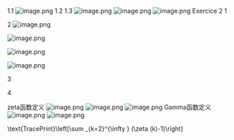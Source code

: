 1.1
![image.png](https://upload-images.jianshu.io/upload_images/16807503-f7ae5e5acb93804f.png?imageMogr2/auto-orient/strip%7CimageView2/2/w/1240)
1.2
1.3
![image.png](https://upload-images.jianshu.io/upload_images/16807503-ffeb53f20db12d7f.png?imageMogr2/auto-orient/strip%7CimageView2/2/w/1240)
![image.png](https://upload-images.jianshu.io/upload_images/16807503-d7e1f5c28b3dbbc9.png?imageMogr2/auto-orient/strip%7CimageView2/2/w/1240)
![image.png](https://upload-images.jianshu.io/upload_images/16807503-c9a87591cc552a98.png?imageMogr2/auto-orient/strip%7CimageView2/2/w/1240)
Exercice 2 
1

2
![image.png](https://upload-images.jianshu.io/upload_images/16807503-e0057d815436cc5b.png?imageMogr2/auto-orient/strip%7CimageView2/2/w/1240)

![image.png](https://upload-images.jianshu.io/upload_images/16807503-9f1f9eb65d89eaa0.png?imageMogr2/auto-orient/strip%7CimageView2/2/w/1240)

![image.png](https://upload-images.jianshu.io/upload_images/16807503-fe473d09828632d3.png?imageMogr2/auto-orient/strip%7CimageView2/2/w/1240)

![image.png](https://upload-images.jianshu.io/upload_images/16807503-1fed942485dcae0d.png?imageMogr2/auto-orient/strip%7CimageView2/2/w/1240)


3

4

zeta函数定义
![image.png](https://upload-images.jianshu.io/upload_images/16807503-a5eee8a70b681735.png?imageMogr2/auto-orient/strip%7CimageView2/2/w/1240)
![image.png](https://upload-images.jianshu.io/upload_images/16807503-319711e06578eddb.png?imageMogr2/auto-orient/strip%7CimageView2/2/w/1240)
![image.png](https://upload-images.jianshu.io/upload_images/16807503-4c26c379948eb670.png?imageMogr2/auto-orient/strip%7CimageView2/2/w/1240)
Gamma函数定义
![image.png](https://upload-images.jianshu.io/upload_images/16807503-51edb48486ce7b1a.png?imageMogr2/auto-orient/strip%7CimageView2/2/w/1240)
![image.png](https://upload-images.jianshu.io/upload_images/16807503-19a19ad918ec7ed6.png?imageMogr2/auto-orient/strip%7CimageView2/2/w/1240)












\text{TracePrint}\left[\sum _{k=2}^{\infty } (\zeta (k)-1)\right]


